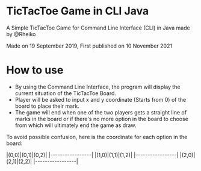 # TicTacToe Game in CLI Java
A Simple TicTacToe Game for Command Line Interface (CLI) in Java made by @Rheiko

Made on 19 September 2019, First published on 10 November 2021

# How to use
- By using the Command Line Interface, the program will display the current situation of the TicTacToe Board.
- Player will be asked to input x and y coordinate (Starts from 0) of the board to place their mark.
- The game will end when one of the two players gets a straight line of marks in the board or if there's no more option in the board to choose from
which will ultimately end the game as draw.

To avoid possible confusion, here is the coordinate for each option in the board:

|(0,0)|(0,1)|(0,2)|
|-----------------|
|(1,0)|(1,1)|(1,2)|
|-----------------|
|(2,0)|(2,1)|(2,2)|
|-----------------|
